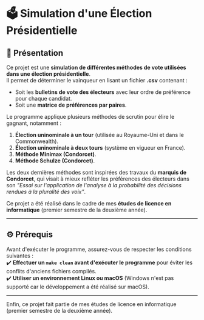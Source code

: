 # 🗳️ Simulation d'une Élection Présidentielle

## 📌 Présentation  
Ce projet est une **simulation de différentes méthodes de vote utilisées dans une élection présidentielle**.  
Il permet de déterminer le vainqueur en lisant un fichier **.csv** contenant :  
- Soit les **bulletins de vote des électeurs** avec leur ordre de préférence pour chaque candidat.  
- Soit une **matrice de préférences par paires**.  

Le programme applique plusieurs méthodes de scrutin pour élire le gagnant, notamment :  
1. **Élection uninominale à un tour** (utilisée au Royaume-Uni et dans le Commonwealth).  
2. **Élection uninominale à deux tours** (système en vigueur en France).  
3. **Méthode Minimax (Condorcet)**.  
4. **Méthode Schulze (Condorcet)**.  

Les deux dernières méthodes sont inspirées des travaux du **marquis de Condorcet**, qui visait à mieux refléter les préférences des électeurs dans son *"Essai sur l'application de l'analyse à la probabilité des décisions rendues à la pluralité des voix"*.  

Ce projet a été réalisé dans le cadre de mes **études de licence en informatique** (premier semestre de la deuxième année).  

---

## ⚙️ Prérequis  

Avant d'exécuter le programme, assurez-vous de respecter les conditions suivantes :  
✔️ **Effectuer un `make clean` avant d'exécuter le programme** pour éviter les conflits d'anciens fichiers compilés.  
✔️ **Utiliser un environnement Linux ou macOS** (Windows n'est pas supporté car le développement a été réalisé sur macOS).  

---


Enfin, ce projet fait partie de mes études de licence en informatique (premier semestre de la deuxième année).






